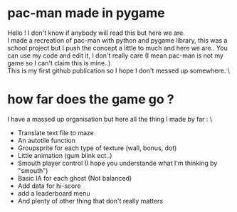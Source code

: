 # pac-man made in pygame
Hello ! I don't know if anybody will read this but here we are. \
I made a recreation of pac-man with python and pygame library, this was a school project but I push the concept a little to much and here we are.. You can use my code and edit it, I don't really care (I mean pac-man is not my game so I can't claim this is mine..) \
This is my first github publication so I hope I don't messed up somewhere. \
# how far does the game go ?
I have a massed up organisation but here all the thing I made by far : \
- Translate text file to maze
- An autotile function
- Groupsprite for each type of texture (wall, bonus, dot)
- Little animation (gum blink ect..)
- Smouth player control (I hope you understande what I'm thinking by "smouth")
- Basic IA for each ghost (Not balanced)
- Add data for hi-score
- add a leaderboard menu
- And plenty of other thing that don't really matters
